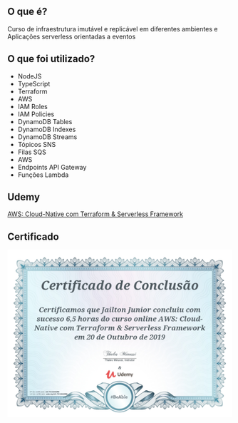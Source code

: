 ## O que é?
Curso de infraestrutura imutável e replicável em diferentes ambientes e<br>
Aplicações serverless orientadas a eventos

## O que foi utilizado?
- NodeJS
- TypeScript
- Terraform
- AWS
- IAM Roles
- IAM Policies
- DynamoDB Tables
- DynamoDB Indexes
- DynamoDB Streams
- Tópicos SNS
- Filas SQS
- AWS
- Endpoints API Gateway
- Funções Lambda

## Udemy
[AWS: Cloud-Native com Terraform & Serverless Framework](https://www.udemy.com/course/aws-cloud-native-com-terraform-serverless-framework/)

## Certificado
![Screenshot](/readme-images/AWS-CloudNative-Terraform-Serverless.jpg)